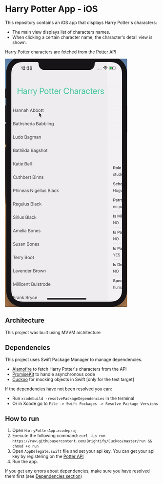 # Harry Potter App - iOS

This repository contains an iOS app that displays Harry Potter's characters:

-   The main view displays list of characters names.
-   When clicking a certain character name, the character's detail view is shown.

Harry Potter characters are fetched from the [Potter API](https://www.potterapi.com/)

![app gif](./harry-potter-app.gif)

## Architecture

This project was built using MVVM architecture

## Dependencies

This project uses Swift Package Manager to manage dependencies.

-   [Alamofire](https://github.com/Alamofire/Alamofire) to fetch Harry Potter's characters from the API
-   [PromiseKit](https://github.com/mxcl/PromiseKit) to handle asynchronous code
-   [Cuckoo](https://github.com/Brightify/Cuckoo) for mocking objects in Swift [only for the test target]

If the dependencies have not been resolved you can:

-   Run `xcodebuild -resolvePackageDependencies` in the terminal
-   Or in Xcode go to `File -> Swift Packages -> Resolve Package Versions`

## How to run

1. Open `HarryPotterApp.xcodeproj`
1. Execute the following command: `curl -Lo run https://raw.githubusercontent.com/Brightify/Cuckoo/master/run && chmod +x run`
1. Open `AppDelegate.swift` file and set your api key. You can get your api key by registering on the [Potter API](https://www.potterapi.com/)
1. Run the app.

If you get any errors about dependencies, make sure you have resolved them first (see [Dependencies section](#Dependencies))
